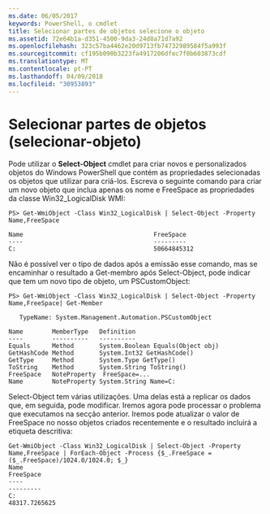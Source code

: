 ```yaml
---
ms.date: 06/05/2017
keywords: PowerShell, o cmdlet
title: Selecionar partes de objetos selecione o objeto
ms.assetid: 72e64b1a-d351-4500-9da3-24d8a71d7a92
ms.openlocfilehash: 323c57ba4462e20d9713fb74732989584f5a993f
ms.sourcegitcommit: cf195b090b3223fa4917206dfec7f0b603873cdf
ms.translationtype: MT
ms.contentlocale: pt-PT
ms.lasthandoff: 04/09/2018
ms.locfileid: "30953893"
---
```

# <a name="selecting-parts-of-objects-select-object"></a>Selecionar partes de objetos (selecionar-objeto)

Pode utilizar o **Select-Object** cmdlet para criar novos e personalizados objetos do Windows PowerShell que contém as propriedades selecionadas os objetos que utilizar para criá-los. Escreva o seguinte comando para criar um novo objeto que inclua apenas os nome e FreeSpace as propriedades da classe Win32_LogicalDisk WMI:

```
PS> Get-WmiObject -Class Win32_LogicalDisk | Select-Object -Property Name,FreeSpace

Name                                    FreeSpace
----                                    ---------
C:                                      50664845312
```

Não é possível ver o tipo de dados após a emissão esse comando, mas se encaminhar o resultado a Get-membro após Select-Object, pode indicar que tem um novo tipo de objeto, um PSCustomObject:

```
PS> Get-WmiObject -Class Win32_LogicalDisk | Select-Object -Property Name,FreeSpace| Get-Member

   TypeName: System.Management.Automation.PSCustomObject

Name        MemberType   Definition
----        ----------   ----------
Equals      Method       System.Boolean Equals(Object obj)
GetHashCode Method       System.Int32 GetHashCode()
GetType     Method       System.Type GetType()
ToString    Method       System.String ToString()
FreeSpace   NoteProperty  FreeSpace=...
Name        NoteProperty System.String Name=C:
```

Select-Object tem várias utilizações. Uma delas está a replicar os dados que, em seguida, pode modificar. Iremos agora pode processar o problema que executamos na secção anterior. Iremos pode atualizar o valor de FreeSpace no nosso objetos criados recentemente e o resultado incluirá a etiqueta descritiva:

```
Get-WmiObject -Class Win32_LogicalDisk | Select-Object -Property Name,FreeSpace | ForEach-Object -Process {$_.FreeSpace = ($_.FreeSpace)/1024.0/1024.0; $_}
Name                                                                  FreeSpace
----                                                                  ---------
C:                                                                48317.7265625
```